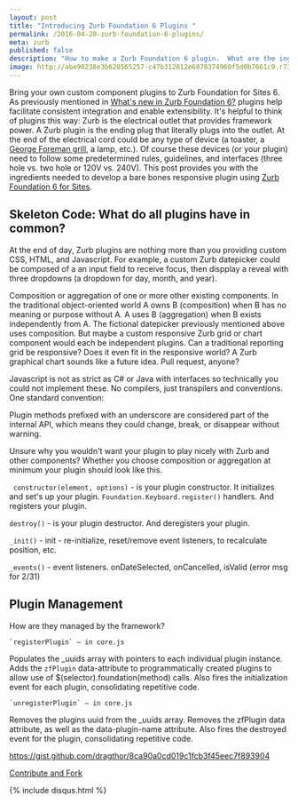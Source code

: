 ```yaml
---
layout: post
title: "Introducing Zurb Foundation 6 Plugins "
permalink: /2016-04-20-zurb-foundation-6-plugins/
meta: zurb
published: false
description: "How to make a Zurb Foundation 6 plugin.  What are the ingredients?"
image: http://abe90238e3b628565257-c47b312812e6878374960f5d0b7661c9.r73.cf1.rackcdn.com/zurb-plugin.jpg
---
```

Bring your own custom component plugins to Zurb Foundation for Sites 6.  As previously mentioned in [What's new in Zurb Foundation 6?](/zurb-foundation-6-whats-new/) plugins help facilitate consistent integration and enable extensibility.  It's helpful to think of plugins this way: Zurb is the electrical outlet that provides framework power.  A Zurb plugin is the ending plug that literally plugs into the outlet.  At the end of the electrical cord could be any type of device (a toaster, a [George Foreman grill](http://amzn.to/1SOK0bY), a lamp, etc.).  Of course these devices (or your plugin) need to follow some predetermined rules, guidelines, and interfaces (three hole vs. two hole or 120V vs. 240V).  This post provides you with the ingredients needed to develop a bare bones responsive plugin using [Zurb Foundation 6 for Sites](http://foundation.zurb.com/sites/docs/). 

## Skeleton Code: What do all plugins have in common? 

At the end of day, Zurb plugins are nothing more than you providing custom CSS, HTML, and Javascript.  For example, a custom Zurb datepicker could be composed of a an input field to receive focus, then dispplay a reveal with three dropdowns (a dropdown for day, month, and year). 

Composition or aggregation of one or more other existing components.  In the traditional object-oriented world A owns B (composition) when B has no meaning or purpose without A.  A uses B (aggregation) when B exists independently from A.  The fictional datepicker previously mentioned above uses composition.  But maybe a custom responsive Zurb grid or chart component would each be independent plugins.  Can a traditional reporting grid be responsive?   Does it even fit in the responsive world?  A Zurb graphical chart sounds like a future idea. Pull request, anyone? 

Javascript is not as strict as C# or Java with interfaces so technically you could not implement these. No compilers, just transpilers and conventions.  One standard convention:  

Plugin methods prefixed with an underscore are considered part of the internal API, which means they could change, break, or disappear without warning. 

Unsure why you wouldn't want your plugin to play nicely with Zurb and other components?  Whether you choose composition or aggregation at minimum your plugin should look like this.  

` constructor(element, options)` - is your plugin constructor.  It initializes and set's up your plugin.  `Foundation.Keyboard.register()` handlers.  And registers your plugin. 

`destroy()` - is your plugin destructor.  And deregisters your plugin. 

`_init()` -  init - re-initialize, reset/remove event listeners, to recalculate position, etc.   

`_events()` - event listeners. onDateSelected, onCancelled, isValid (error msg for 2/31) 

## Plugin Management 

How are they managed by the framework? 

    `registerPlugin` – in core.js 

Populates the _uuids array with pointers to each individual plugin instance. 
Adds the `zfPlugin` data-attribute to programmatically created plugins to allow use of $(selector).foundation(method) calls. 
Also fires the initialization event for each plugin, consolidating repetitive code. 

    `unregisterPlugin` – in core.js 

Removes the plugins uuid from the _uuids array. 
Removes the zfPlugin data attribute, as well as the data-plugin-name attribute. 
Also fires the destroyed event for the plugin, consolidating repetitive code. 

https://gist.github.com/dragthor/8ca90a0cd019c1fcb3f45eec7f893904 

<script src="https://gist.github.com/dragthor/8ca90a0cd019c1fcb3f45eec7f893904.js"></script> 


<span class="fi-page-edit size-21"></span> <a href="{{ site.post_source_root }}2016-04-20-zurb-foundation-6-plugins.markdown" target="_blank">Contribute and Fork</a>

{% include disqus.html %}
